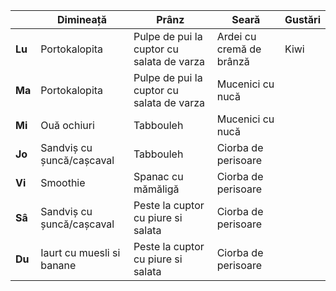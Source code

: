 |  | Dimineață | Prânz | Seară | Gustări|
| --- | --- | --- | --- | ---|
| **Lu** | Portokalopita | Pulpe de pui la cuptor cu salata de varza | Ardei cu cremă de brânză | Kiwi|
| **Ma** | Portokalopita | Pulpe de pui la cuptor cu salata de varza | Mucenici cu nucă | |
| **Mi** | Ouă ochiuri | Tabbouleh | Mucenici cu nucă | |
| **Jo** | Sandviș cu șuncă/cașcaval | Tabbouleh | Ciorba de perisoare | |
| **Vi** | Smoothie | Spanac cu mămăligă | Ciorba de perisoare | |
| **Sâ** | Sandviș cu șuncă/cașcaval | Peste la cuptor cu piure si salata | Ciorba de perisoare | |
| **Du** | Iaurt cu muesli si banane | Peste la cuptor cu piure si salata | Ciorba de perisoare | |
